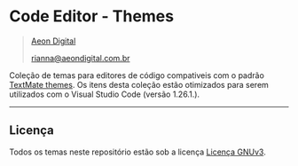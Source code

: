 
Code Editor - Themes
====================

> [Aeon Digital](http://www.aeondigital.com.br)
>
> rianna@aeondigital.com.br


Coleção de temas para editores de código compativeis com o padrão [TextMate themes](https://macromates.com).
Os itens desta coleção estão otimizados para serem utilizados com o Visual Studio Code (versão 1.26.1.).










________________________________________________________________________________________________________________________



## Licença
Todos os temas neste repositório estão sob a licença [Licença GNUv3](LICENCE.md).
